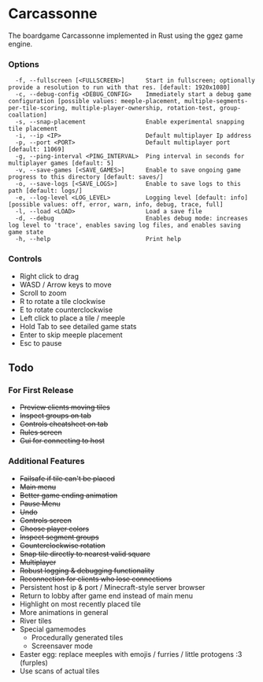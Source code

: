 # Carcassonne

The boardgame Carcassonne implemented in Rust using the ggez game engine.

### Options

```
  -f, --fullscreen [<FULLSCREEN>]      Start in fullscreen; optionally provide a resolution to run with that res. [default: 1920x1080]
  -c, --debug-config <DEBUG_CONFIG>    Immediately start a debug game configuration [possible values: meeple-placement, multiple-segments-per-tile-scoring, multiple-player-ownership, rotation-test, group-coallation]
  -s, --snap-placement                 Enable experimental snapping tile placement
  -i, --ip <IP>                        Default multiplayer Ip address
  -p, --port <PORT>                    Default multiplayer port [default: 11069]  
  -g, --ping-interval <PING_INTERVAL>  Ping interval in seconds for multiplayer games [default: 5]
  -v, --save-games [<SAVE_GAMES>]      Enable to save ongoing game progress to this directory [default: saves/]
  -o, --save-logs [<SAVE_LOGS>]        Enable to save logs to this path [default: logs/]
  -e, --log-level <LOG_LEVEL>          Logging level [default: info] [possible values: off, error, warn, info, debug, trace, full]
  -l, --load <LOAD>                    Load a save file
  -d, --debug                          Enables debug mode: increases log level to 'trace', enables saving log files, and enables saving game state
  -h, --help                           Print help
```

### Controls

* Right click to drag
* WASD / Arrow keys to move
* Scroll to zoom
* R to rotate a tile clockwise
* E to rotate counterclockwise
* Left click to place a tile / meeple
* Hold Tab to see detailed game stats
* Enter to skip meeple placement
* Esc to pause

## Todo

### For First Release

* ~~Preview clients moving tiles~~
* ~~Inspect groups on tab~~
* ~~Controls cheatsheet on tab~~
* ~~Rules screen~~
* ~~Gui for connecting to host~~

### Additional Features

* ~~Failsafe if tile can't be placed~~
* ~~Main menu~~
* ~~Better game ending animation~~
* ~~Pause Menu~~
* ~~Undo~~
* ~~Controls screen~~
* ~~Choose player colors~~
* ~~Inspect segment groups~~
* ~~Counterclockwise rotation~~
* ~~Snap tile directly to nearest valid square~~
* ~~Multiplayer~~
* ~~Robust logging & debugging functionality~~
* ~~Reconnection for clients who lose connections~~
* Persistent host ip & port / Minecraft-style server browser
* Return to lobby after game end instead of main menu
* Highlight on most recently placed tile
* More animations in general
* River tiles
* Special gamemodes
  * Procedurally generated tiles
  * Screensaver mode
* Easter egg: replace meeples with emojis / furries / little protogens :3 (furples)
* Use scans of actual tiles
